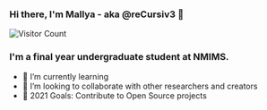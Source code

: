 <!---
- 👋 Hi, I’m @reCursiv3 
- 👀 I’m interested in ...
- 🌱 I’m currently learning ...
- 💞️ I’m looking to collaborate on ...
- 📫 How to reach me ...

reCursiv3/reCursiv3 is a ✨ special ✨ repository because its `README.md` (this file) appears on your GitHub profile.
You can click the Preview link to take a look at your changes.
--->

### Hi there, I'm Mallya - aka @reCursiv3 👋
![Visitor Count](https://profile-counter.glitch.me/reCursiv3/count.svg)

### I'm a final year undergraduate student at NMIMS.
- 🌱 I’m currently learning
- 👯 I’m looking to collaborate with other researchers and creators
- 🥅 2021 Goals: Contribute to Open Source projects
